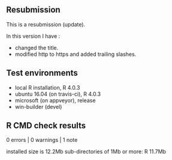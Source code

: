 ## Resubmission

This is a resubmission (update).

In this version I have :

* changed the title.
* modified http to https and added trailing slashes.



## Test environments
* local R installation, R 4.0.3
* ubuntu 16.04 (on travis-ci), R 4.0.3
* microsoft (on appveyor), release
* win-builder (devel)

## R CMD check results

0 errors | 0 warnings | 1 note

installed size is 12.2Mb
    sub-directories of 1Mb or more:
      R  11.7Mb


